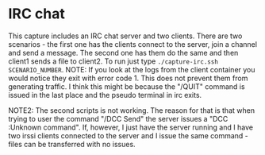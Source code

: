 # IRC chat

This capture includes an IRC chat server and two clients. There are two scenarios - the first one has the clients connect to the server, join a channel and send a message. The second one has them do the same and then client1 sends a file to client2.
To run just type `./capture-irc.ssh SCENARIO_NUMBER`.
NOTE: If you look at the logs from the client container you would notice they exit with error code 1. This does not prevent them from generating traffic. I think this might be because the "/QUIT" command is issued in the last place and the pseudo terminal in irc exits.

NOTE2: The second scripts is not working. The reason for that is that when trying to user the command "/DCC Send" the server issues a "DCC :Unknown command". If, however, I just have the server running and I have two irssi clients connected to the server and I issue the same command - files can be transferred with no issues.
